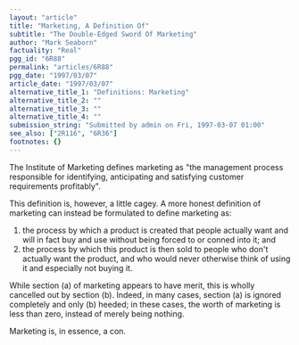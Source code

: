 ```yaml
---
layout: "article"
title: "Marketing, A Definition Of"
subtitle: "The Double-Edged Sword Of Marketing"
author: "Mark Seaborn"
factuality: "Real"
pgg_id: "6R88"
permalink: "articles/6R88"
pgg_date: "1997/03/07"
article_date: "1997/03/07"
alternative_title_1: "Definitions: Marketing"
alternative_title_2: ""
alternative_title_3: ""
alternative_title_4: ""
submission_string: "Submitted by admin on Fri, 1997-03-07 01:00"
see_also: ["2R116", "6R36"]
footnotes: {}
---
```

<div>
<p>The Institute of Marketing defines marketing as "the management process responsible for identifying, anticipating and satisfying customer requirements profitably".</p>
<p>This definition is, however, a little cagey. A more honest definition of marketing can instead be formulated to define marketing as:</p>
<ol>
<li value="1">the process by which a product is created that people actually want and will in fact buy and use without being forced to or conned into it; and</li>
<li value="2">the process by which this product is then sold to people who don't actually want the product, and who would never otherwise think of using it and especially not buying it.</li>
</ol>
<p>While section (a) of marketing appears to have merit, this is wholly cancelled out by section (b). Indeed, in many cases, section (a) is ignored completely and only (b) heeded; in these cases, the worth of marketing is less than zero, instead of merely being nothing.</p>
<p>Marketing is, in essence, a con.</p>
</div>
